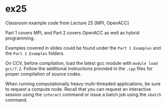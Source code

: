 # ex25
Classroom example code from Lecture 25 [MPI, OpenACC]

Part 1 covers MPI, and Part 2 covers OpenACC as well as hybrid programming.

Examples covered in slides could be found under the ``Part 1 Examples`` and the ``Part 2 Examples`` folders.

On CCV, before compilation, load the latest gcc module with ``module load gcc/7.2``. Follow the additional instructions provided in the ``.cpp`` files for proper compilation of source codes.

When running computationally heavy multi-threaded applications, be sure to request a compute node. Recall that you can request an interactive session using the `interact` command or issue a batch job using the `sbatch` command.
